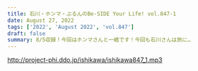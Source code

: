 ```yaml
---
title: 石川・ホンマ・ぶるんのBe-SIDE Your Life! vol.847-1
date: August 27, 2022
tags: ['2022', 'August 2022', 'vol.847']
draft: false
summary: 8/5収録！今回はホンマさんと一緒です！今回も石川さんは旅に…
---
```


http://project-phi.ddo.jp/ishikawa/ishikawa847_1.mp3
